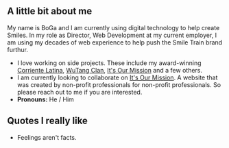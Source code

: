 ## A little bit about me

My name is BoGa and I am currently using digital technology to help create Smiles. In my role as Director, Web Development at my current employer, I am using my decades of web experience to help push the Smile Train brand furthur. 

* I love working on side projects. These include my award-winning [Corriente Latina](https://corrientelatina.com/), [WuTang Clan](https://wutangclan.net/), [It's Our Mission](https://itsourmission.org/) and a few others.
* I am currently looking to collaborate on [It's Our Mission](https://itsourmission.org/). A website that was created by non-profit professionals for non-profit professionals. So please reach out to me if you are interested.
* __Pronouns:__ He / Him


## Quotes I really like
* Feelings aren't facts.
